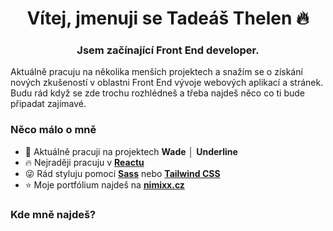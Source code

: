 <h1 align="center">Vítej, jmenuji se Tadeáš Thelen 🔥</h1>

<h3 align="center">Jsem začínající Front End developer.</h3>

<p align="left">Aktuálně pracuju na několika menších projektech a snažím se o získání nových zkušeností v oblastni Front End vývoje webových aplikací a stránek. Budu rád když se zde trochu rozhlédneš a třeba najdeš něco co ti bude připadat zajímavé.</p>

<h3 align="left">Něco málo o mně</h3>

- 🔭 Aktuálně pracuji na projektech **Wade** │ **Underline**
- 🔥 Nejraději pracuju v <a href="https://reactjs.org/"><strong>Reactu</strong></a>
- 😜 Rád styluju pomocí <a href="https://sass-lang.com/"><strong>Sass</strong></a> nebo <a href="https://tailwindcss.com/"><strong>Tailwind CSS</strong></a>
- ⭐ Moje portfólium najdeš na <a href="https://nimixx.cz/"><strong>nimixx.cz</strong></a>

<h3 align="left">Kde mně najdeš?</h3>
